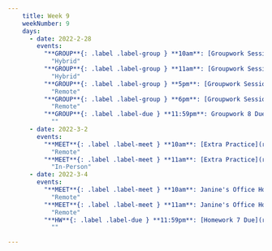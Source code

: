 ```yaml
---
    title: Week 9
    weekNumber: 9
    days:
      - date: 2022-2-28
        events:
          "**GROUP**{: .label .label-group } **10am**: [Groupwork Session](resources/groupwork/groupwork8.pdf)":
            "Hybrid"
          "**GROUP**{: .label .label-group } **11am**: [Groupwork Session](resources/groupwork/groupwork8.pdf)":
            "Hybrid"
          "**GROUP**{: .label .label-group } **5pm**: [Groupwork Session](resources/groupwork/groupwork8.pdf)":
            "Remote"
          "**GROUP**{: .label .label-group } **6pm**: [Groupwork Session](resources/groupwork/groupwork8.pdf)":
            "Remote"
          "**GROUP**{: .label .label-due } **11:59pm**: Groupwork 8 Due":
            ""
      - date: 2022-3-2
        events:
          "**MEET**{: .label .label-meet } **10am**: [Extra Practice](resources/extra_practice/extra_practice_5.pdf)[✍️](resources/extra_practice/extra_practice_5_remote.pdf)[🎦](https://youtu.be/8g1nLCjmYxM)":
            "Remote"
          "**MEET**{: .label .label-meet } **11am**: [Extra Practice](resources/extra_practice/extra_practice_5.pdf)[✍️](resources/extra_practice/extra_practice_5_inperson.pdf)[🎦](https://podcast.ucsd.edu/watch/wi22/dsc40a_b00/22)":
            "In-Person"
      - date: 2022-3-4
        events:
          "**MEET**{: .label .label-meet } **10am**: Janine's Office Hours":
            "Remote"
          "**MEET**{: .label .label-meet } **11am**: Janine's Office Hours":
            "Remote"
          "**HW**{: .label .label-due } **11:59pm**: [Homework 7 Due](resources/homework/hw7/homework7.pdf)":
            ""

---
```


